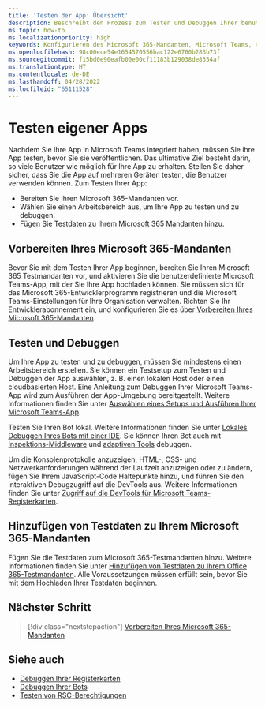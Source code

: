 ```yaml
---
title: 'Testen der App: Übersicht'
description: Beschreibt den Prozess zum Testen und Debuggen Ihrer benutzerdefinierten Microsoft Teams-App in Microsoft 365.
ms.topic: how-to
ms.localizationpriority: high
keywords: Konfigurieren des Microsoft 365-Mandanten, Microsoft Teams, Hochladen der Test-App
ms.openlocfilehash: 98c00ece54e1654570556bac122e6760b283b73f
ms.sourcegitcommit: f15bd0e90eafb00e00cf11183b129038de8354af
ms.translationtype: HT
ms.contentlocale: de-DE
ms.lasthandoff: 04/28/2022
ms.locfileid: "65111528"
---
```

# <a name="test-your-app"></a>Testen eigener Apps

Nachdem Sie Ihre App in Microsoft Teams integriert haben, müssen Sie ihre App testen, bevor Sie sie veröffentlichen. Das ultimative Ziel besteht darin, so viele Benutzer wie möglich für Ihre App zu erhalten. Stellen Sie daher sicher, dass Sie die App auf mehreren Geräten testen, die Benutzer verwenden können. Zum Testen Ihrer App:

* Bereiten Sie Ihren Microsoft 365-Mandanten vor.
* Wählen Sie einen Arbeitsbereich aus, um Ihre App zu testen und zu debuggen.
* Fügen Sie Testdaten zu Ihrem Microsoft 365 Mandanten hinzu.

## <a name="prepare-your-microsoft-365-tenant"></a>Vorbereiten Ihres Microsoft 365-Mandanten

Bevor Sie mit dem Testen Ihrer App beginnen, bereiten Sie Ihren Microsoft 365 Testmandanten vor, und aktivieren Sie die benutzerdefinierte Microsoft Teams-App, mit der Sie Ihre App hochladen können. Sie müssen sich für das Microsoft 365-Entwicklerprogramm registrieren und die Microsoft Teams-Einstellungen für Ihre Organisation verwalten. Richten Sie Ihr Entwicklerabonnement ein, und konfigurieren Sie es über [Vorbereiten Ihres Microsoft 365-Mandanten](~/concepts/build-and-test/prepare-your-o365-tenant.md).

## <a name="test-and-debug"></a>Testen und Debuggen

Um Ihre App zu testen und zu debuggen, müssen Sie mindestens einen Arbeitsbereich erstellen. Sie können ein Testsetup zum Testen und Debuggen der App auswählen, z. B. einen lokalen Host oder einen cloudbasierten Host. Eine Anleitung zum Debuggen Ihrer Microsoft Teams-App wird zum Ausführen der App-Umgebung bereitgestellt. Weitere Informationen finden Sie unter [Auswählen eines Setups und Ausführen Ihrer Microsoft Teams-App](~/concepts/build-and-test/debug.md).

Testen Sie Ihren Bot lokal. Weitere Informationen finden Sie unter [Lokales Debuggen Ihres Bots mit einer IDE](~/bots/how-to/debug/locally-with-an-ide.md). Sie können Ihren Bot auch mit [Inspektions-Middleware](/azure/bot-service/bot-service-debug-inspection-middleware?view=azure-bot-service-4.0&tabs=csharp&preserve-view=true) und [adaptiven Tools](/azure/bot-service/bot-service-debug-adaptive-tools?view=azure-bot-service-4.0&preserve-view=true) debuggen.

Um die Konsolenprotokolle anzuzeigen, HTML-, CSS- und Netzwerkanforderungen während der Laufzeit anzuzeigen oder zu ändern, fügen Sie Ihrem JavaScript-Code Haltepunkte hinzu, und führen Sie den interaktiven Debugzugriff auf die DevTools aus. Weitere Informationen finden Sie unter [Zugriff auf die DevTools für Microsoft Teams-Registerkarten](~/tabs/how-to/developer-tools.md).

## <a name="add-test-data-to-your-microsoft-365-tenant"></a>Hinzufügen von Testdaten zu Ihrem Microsoft 365-Mandanten

Fügen Sie die Testdaten zum Microsoft 365-Testmandanten hinzu. Weitere Informationen finden Sie unter [Hinzufügen von Testdaten zu Ihrem Office 365-Testmandanten](~/concepts/build-and-test/test-data.md). Alle Voraussetzungen müssen erfüllt sein, bevor Sie mit dem Hochladen Ihrer Testdaten beginnen.

## <a name="next-step"></a>Nächster Schritt

> [!div class="nextstepaction"]
> [Vorbereiten Ihres Microsoft 365-Mandanten](~/concepts/build-and-test/prepare-your-o365-tenant.md)

## <a name="see-also"></a>Siehe auch

* [Debuggen Ihrer Registerkarten](~/tabs/how-to/developer-tools.md)
* [Debuggen Ihrer Bots](~/bots/how-to/debug/locally-with-an-ide.md)
* [Testen von RSC-Berechtigungen](~/graph-api/rsc/test-resource-specific-consent.md)
